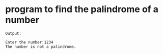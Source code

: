 # program to find the palindrome of a number
```
Output:

Enter the number:1234
The number is not a palindrome.
```